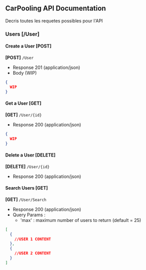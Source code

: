## CarPooling API Documentation

Decris toutes les requetes possibles pour l'API

### Users [/User]
#### Create a User [POST]
**[POST]** `/User`
- Response 201 (application/json)
- Body (WIP)
```json
{
  WIP
}
```

#### Get a User [GET]
**[GET]** `/User/{id}`
- Response 200 (application/json)
```json
{
  WIP
}
```

#### Delete a User [DELETE]
**[DELETE]** `/User/{id}`
- Response 200 (application/json)

#### Search Users [GET]
**[GET]** `/User/Search`
- Response 200 (application/json)
- Query Params :
  - 'max' : maximum number of users to return (default = 25)
```json
[
  {
    //USER 1 CONTENT
  },
  {
    //USER 2 CONTENT 
  }
]
```